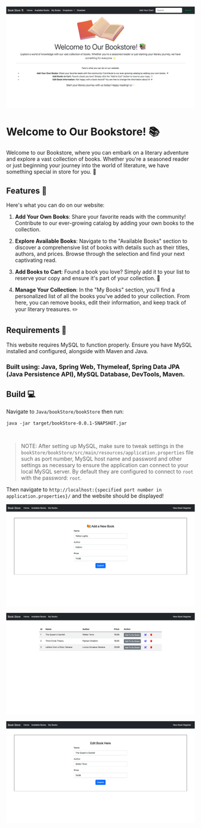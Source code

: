 ![Image1](screenshots/home-screen-page.png)

# Welcome to Our Bookstore! 📚

Welcome to our Bookstore, where you can embark on a literary adventure and explore a vast collection of books. Whether you're a seasoned reader or just beginning your journey into the world of literature, we have something special in store for you. 🌟

## Features 🚀

Here's what you can do on our website:

1. **Add Your Own Books**: Share your favorite reads with the community! Contribute to our ever-growing catalog by adding your own books to the collection. 

2. **Explore Available Books**: Navigate to the "Available Books" section to discover a comprehensive list of books with details such as their titles, authors, and prices. Browse through the selection and find your next captivating read.

3. **Add Books to Cart**: Found a book you love? Simply add it to your list to reserve your copy and ensure it's part of your collection. 🛒

4. **Manage Your Collection**: In the "My Books" section, you'll find a personalized list of all the books you've added to your collection. From here, you can remove books, edit their information, and keep track of your literary treasures. ✏️

## Requirements 👾

This website requires MySQL to function properly. Ensure you have MySQL installed and configured, alongside with Maven and Java. 



### Built using: Java, Spring Web, Thymeleaf, Spring Data JPA (Java Persistence API), MySQL Database, DevTools, Maven.

## Build 💻

Navigate to `Java/bookStore/bookStore` then run: 

    java -jar target/bookStore-0.0.1-SNAPSHOT.jar

<br>
    
>NOTE: After setting up MySQL, make sure to tweak settings in the `bookStore/bookStore/src/main/resources/application.properties` file such as port number, MySQL host name and password and other settings as necessary to ensure the application can connect to your local MySQL server. By default they are configured to connect to `root` with the password: `root`.

Then navigate to `http://localhost:{specified port number in application.properties}/` and the website should be displayed!


![Image1](screenshots/new-book-page.png)

![Image1](screenshots/available-books-page.png)

![Image1](screenshots/edit-books-page.png)

